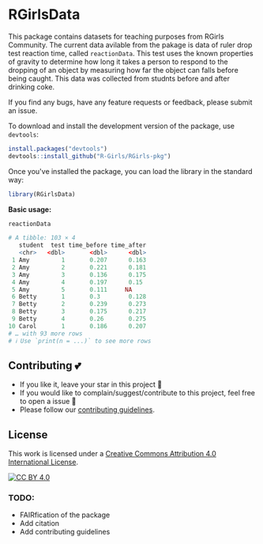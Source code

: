 # RGirlsData

This package contains datasets for teaching purposes from RGirls Community. The current data avilable from the pakage is data of ruler drop test reaction time, called `reactionData`. This test uses the known properties of gravity to determine how long it takes a person to respond to the dropping of an object by measuring how far the object can falls before being caught. This data was collected from studnts before and after drinking coke.



If you find any bugs, have any feature requests or feedback, please submit an issue.

To download and install the development version of the package, use `devtools`:
```r
install.packages("devtools")
devtools::install_github("R-Girls/RGirls-pkg")
```
Once you've installed the package, you can load the library in the standard way:

```r
library(RGirlsData)
```
**Basic usage:**
```r
reactionData

# A tibble: 103 × 4
   student  test time_before time_after
   <chr>   <dbl>       <dbl>      <dbl>
 1 Amy         1       0.207      0.163
 2 Amy         2       0.221      0.181
 3 Amy         3       0.136      0.175
 4 Amy         4       0.197      0.15 
 5 Amy         5       0.111     NA    
 6 Betty       1       0.3        0.128
 7 Betty       2       0.239      0.273
 8 Betty       3       0.175      0.217
 9 Betty       4       0.26       0.275
10 Carol       1       0.186      0.207
# … with 93 more rows
# ℹ Use `print(n = ...)` to see more rows
```

## Contributing :two_hearts:
- If you like it, leave your star in this project :star2:
- If you would like to complain/suggest/contribute to this project, feel free to open a issue :heart_decoration:
- Please follow our [contributing guidelines](). 

## License

This work is licensed under a
[Creative Commons Attribution 4.0 International License][cc-by].

[![CC BY 4.0][cc-by-image]][cc-by]

[cc-by]: http://creativecommons.org/licenses/by/4.0/
[cc-by-image]: https://i.creativecommons.org/l/by/4.0/88x31.png
[cc-by-shield]: https://img.shields.io/badge/License-CC%20BY%204.0-lightgrey.svg


### TODO:
- FAIRfication of the package
- Add citation
- Add contributing guidelines
